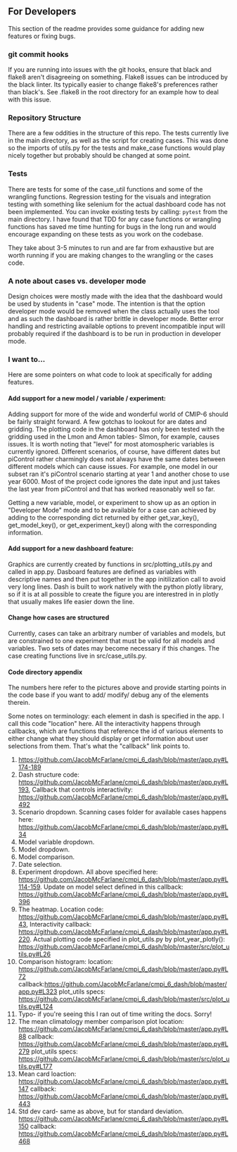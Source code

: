 ## For Developers

This section of the readme provides some guidance for adding new features or fixing bugs.

### git commit hooks

If you are running into issues with the git hooks, ensure that black and flake8 aren't disagreeing on something. Flake8 issues can be introduced by the black linter. Its typically easier to change flake8's preferences rather than black's. See .flake8 in the root directory for an example how to deal with this issue.

### Repository Structure

There are a few oddities in the structure of this repo. The tests currently live in the main directory, as well as the script for creating cases. This was done so the imports of utils.py for the tests and make_case functions would play nicely together but probably should be changed at some point.

### Tests

There are tests for some of the case_util functions and some of the wrangling functions. Regression testing for the visuals and integration testing
with something like selenium for the actual dashboard code has not been implemented. You can invoke existing tests by calling: `pytest` from the main directory. I have found that TDD for any case functions or wrangling functions has saved me time hunting for bugs in the long run and would encourage expanding on these tests as you work on the codebase.

They take about 3-5 minutes to run and are far from exhaustive but are worth running if you are making changes to the wrangling or the cases code.

### A note about cases vs. developer mode

Design choices were mostly made with the idea that the dashboard would be used by students in "case" mode. The intention is that the option developer mode would be removed when the class actually uses the tool and as such the dashboard is rather brittle in developer mode. Better error handling and restricting available options to prevent incompatible input will probably required if the dashboard is to be run in production in developer mode.

### I want to...

Here are some pointers on what code to look at specifically for adding features.

#### Add support for a new model / variable / experiment:

Adding support for more of the wide and wonderful world of CMIP-6 should be fairly straight forward. A few gotchas to lookout for are dates and gridding. The plotting code in the dashboard has only been tested with the gridding used in the Lmon and Amon tables- SImon, for example, causes issues. It is worth noting that "level" for most atomospheric variables is currently ignored. Different scenarios, of course, have different dates but piControl rather charmingly does not always have the same dates between different models which can cause issues. For example, one model in our subset ran it's piControl scenario starting at year 1 and another chose to use year 6000. Most of the project code ignores the date input and just takes the last year from piControl and that has worked reasonably well so far.

Getting a new variable, model, or experiment to show up as an option in "Developer Mode" mode and to be available for a case can achieved by adding to the corresponding dict returned by either get_var_key(), get_model_key(), or get_experiment_key() along with the corresponding information.

#### Add support for a new dashboard feature:

Graphics are currently created by functions in src/plotting_utils.py and called in app.py. Dasboard features are defined as variables with descriptive names and then put together in the app initilization call to avoid very long lines. Dash is built to work natively with the python plotly library, so if it is at all possible to create the figure you are interestred in in plotly that usually makes life easier down the line. 

#### Change how cases are structured

Currently, cases can take an arbitrary number of variables and models, but are constrained to one experiment that must be valid for all models and variables. Two sets of dates may become necessary if this changes. The case creating functions live in src/case_utils.py.

#### Code directory appendix

The numbers here refer to the pictures above and provide starting points in the code base if you want to add/ modify/ debug any of the elements therein. 

Some notes on terminology: each element in dash is specified in the app. I call this code "location" here. All the interactivity happens through callbacks, which are functions that reference the id of various elements to either change what they should display or get information about user selections from them. That's what the "callback" link points to.  
1. https://github.com/JacobMcFarlane/cmpi_6_dash/blob/master/app.py#L174-189
2. Dash structure code: https://github.com/JacobMcFarlane/cmpi_6_dash/blob/master/app.py#L193, Callback that controls interactivity: https://github.com/JacobMcFarlane/cmpi_6_dash/blob/master/app.py#L492
3. Scenario dropdown. Scanning cases folder for available cases happens here: https://github.com/JacobMcFarlane/cmpi_6_dash/blob/master/app.py#L34
5. Model variable dropdown. 
5. Model dropdown. 
6. Model comparison. 
7. Date selection.
8. Experiment dropdown. All above specified here: https://github.com/JacobMcFarlane/cmpi_6_dash/blob/master/app.py#L114-159. Update on model select defined in this callback: https://github.com/JacobMcFarlane/cmpi_6_dash/blob/master/app.py#L396
9. The heatmap. Location code: https://github.com/JacobMcFarlane/cmpi_6_dash/blob/master/app.py#L43, Interactivity callback: https://github.com/JacobMcFarlane/cmpi_6_dash/blob/master/app.py#L220. Actual plotting code specified in plot_utils.py by plot_year_plotly(): https://github.com/JacobMcFarlane/cmpi_6_dash/blob/master/src/plot_utils.py#L26
10. Comparison histogram: location: https://github.com/JacobMcFarlane/cmpi_6_dash/blob/master/app.py#L72 callback:https://github.com/JacobMcFarlane/cmpi_6_dash/blob/master/app.py#L323 plot_utils specs: https://github.com/JacobMcFarlane/cmpi_6_dash/blob/master/src/plot_utils.py#L124
11. Typo- if you're seeing this I ran out of time writing the docs. Sorry!
12. The mean climatology member comparison plot location: https://github.com/JacobMcFarlane/cmpi_6_dash/blob/master/app.py#L88 callback: https://github.com/JacobMcFarlane/cmpi_6_dash/blob/master/app.py#L279 plot_utils specs: https://github.com/JacobMcFarlane/cmpi_6_dash/blob/master/src/plot_utils.py#L177
13. Mean card loaction: https://github.com/JacobMcFarlane/cmpi_6_dash/blob/master/app.py#L147 callback: https://github.com/JacobMcFarlane/cmpi_6_dash/blob/master/app.py#L443
14. Std dev card- same as above, but for standard deviation. https://github.com/JacobMcFarlane/cmpi_6_dash/blob/master/app.py#L150 callback: https://github.com/JacobMcFarlane/cmpi_6_dash/blob/master/app.py#L468

